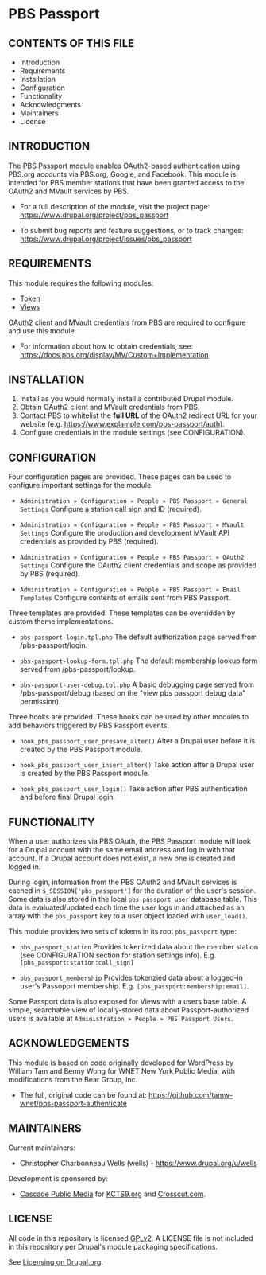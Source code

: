 PBS Passport
============

CONTENTS OF THIS FILE
---------------------
   
 * Introduction
 * Requirements
 * Installation
 * Configuration
 * Functionality
 * Acknowledgments
 * Maintainers
 * License

INTRODUCTION
------------

The PBS Passport module enables OAuth2-based authentication using PBS.org 
accounts via PBS.org, Google, and Facebook. This module is intended for PBS 
member stations that have been granted access to the OAuth2 and MVault services 
by PBS.

 * For a full description of the module, visit the project page:
   https://www.drupal.org/project/pbs_passport
   
 * To submit bug reports and feature suggestions, or to track changes:
   https://www.drupal.org/project/issues/pbs_passport

REQUIREMENTS
------------

This module requires the following modules:

 * [Token](https://drupal.org/project/token)
 * [Views](https://drupal.org/project/views)

OAuth2 client and MVault credentials from PBS are required to configure and use 
this module.

 * For information about how to obtain credentials, see:
   https://docs.pbs.org/display/MV/Custom+Implementation

INSTALLATION
------------

1. Install as you would normally install a contributed Drupal module.
2. Obtain OAuth2 client and MVault credentials from PBS.
3. Contact PBS to whitelist the **full URL** of the OAuth2 redirect URL for your
   website (e.g. https://www.explample.com/pbs-passport/auth).
4. Configure credentials in the module settings (see CONFIGURATION).

CONFIGURATION
-------------

Four configuration pages are provided. These pages can be used to configure
important settings for the module.

 * `Administration » Configuration » People » PBS Passport » General Settings`
   Configure a station call sign and ID (required).
   
 * `Administration » Configuration » People » PBS Passport » MVault Settings`
   Configure the production and development MVault API credentials as provided
   by PBS (required).
   
 * `Administration » Configuration » People » PBS Passport » OAuth2 Settings`
   Configure the OAuth2 client credentials and scope as provided by PBS 
   (required).
   
 * `Administration » Configuration » People » PBS Passport » Email Templates`
   Configure contents of emails sent from PBS Passport.

Three templates are provided. These templates can be overridden by custom theme
implementations.

 * `pbs-passport-login.tpl.php`
   The default authorization page served from /pbs-passport/login.
   
 * `pbs-passport-lookup-form.tpl.php`
   The default membership lookup form served from /pbs-passport/lookup.
   
 * `pbs-passport-user-debug.tpl.php`
   A basic debugging page served from /pbs-passport/debug (based on the "view pbs 
   passport debug data" permission).
   
Three hooks are provided. These hooks can be used by other modules to add 
behaviors triggered by PBS Passport events.

 * `hook_pbs_passport_user_presave_alter()`
   Alter a Drupal user before it is created by the PBS Passport module.
   
 * `hook_pbs_passport_user_insert_alter()`
   Take action after a Drupal user is created by the PBS Passport module.
   
 * `hook_pbs_passport_user_login()`
   Take action after PBS authentication and before final Drupal login.

FUNCTIONALITY
-------------

When a user authorizes via PBS OAuth, the PBS Passport module will look for a 
Drupal account with the same email address and log in with that account. If a 
Drupal account does not exist, a new one is created and logged in.

During login, information from the PBS OAuth2 and MVault services is cached in 
`$_SESSION['pbs_passport']` for the duration of the user's session. Some data is
also stored in the local `pbs_passport_user` database table. This data is 
evaluated/updated each time the user logs in and attached as an array with the 
`pbs_passport` key to a user object loaded with `user_load()`.

This module provides two sets of tokens in its root `pbs_passport` type:

 * `pbs_passport_station`
    Provides tokenized data about the member station (see CONFIGURATION section 
    for station settings info). E.g. `[pbs_passport:station:call_sign]`
   
 * `pbs_passport_membership`
    Provides tokenzied data about a logged-in user's Passoport membership. E.g. 
    `[pbs_passport:membership:email]`.
   
Some Passport data is also exposed for Views with a users base table. A simple, 
searchable view of locally-stored data about Passport-authorized users is 
available at `Administration » People » PBS Passport Users`.

ACKNOWLEDGEMENTS
----------------

This module is based on code originally developed for WordPress by William Tam 
and Benny Wong for WNET New York Public Media, with modifications from the Bear 
Group, Inc.

 * The full, original code can be found at: 
   https://github.com/tamw-wnet/pbs-passport-authenticate

MAINTAINERS
-----------

Current maintainers:

 * Christopher Charbonneau Wells (wells) - https://www.drupal.org/u/wells

Development is sponsored by:

 * [Cascade Public Media](https://www.drupal.org/cascade-public-media) for 
 [KCTS9.org](https://kcts9.org/) and [Crosscut.com](https://crosscut.com/).
 
LICENSE
-------

All code in this repository is licensed 
[GPLv2](http://www.gnu.org/licenses/gpl-2.0.html). A LICENSE file is not 
included in this repository per Drupal's module packaging specifications.

See [Licensing on Drupal.org](https://www.drupal.org/about/licensing).
